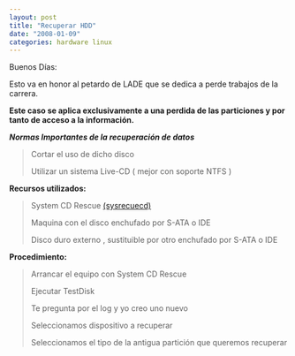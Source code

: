 ```yaml
---
layout: post
title: "Recuperar HDD"
date: "2008-01-09"
categories: hardware linux
---
```


Buenos Días:

Esto va en honor al petardo de LADE que se dedica a perde trabajos de la carrera.

**Este caso se aplica exclusivamente a una perdida de las particiones y por tanto de acceso a la información.**

_**Normas Importantes de la recuperación de datos**_

> Cortar el uso de dicho disco
> 
> Utilizar un sistema Live-CD ( mejor con soporte NTFS )

**Recursos utilizados:**

> System CD Rescue [(sysrecuecd)](https://sourceforge.net/project/showfiles.php?group_id=85811&package_id=88964)
> 
> Maquina con el disco enchufado por S-ATA o IDE
> 
> Disco duro externo , sustituible por otro enchufado por S-ATA o IDE

**Procedimiento:**

> Arrancar el equipo con System CD Rescue
> 
> Ejecutar TestDisk
> 
> Te pregunta por el log y yo creo uno nuevo
> 
> Seleccionamos dispositivo a recuperar
> 
> Seleccionamos el tipo de la antigua partición que queremos recuperar
